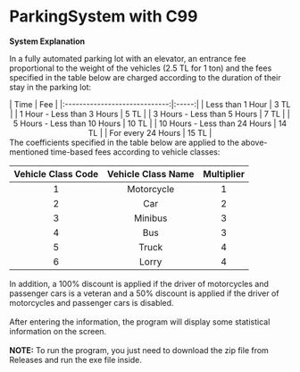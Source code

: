 # ParkingSystem with C99

**System Explanation**

In a fully automated parking lot with an elevator, an entrance fee proportional to the weight of the vehicles (2.5 TL for 1 ton) and the fees specified in the table below are charged according to the duration of their stay in the parking lot:
<div align="center">
|              Time             |  Fee  |
|:-----------------------------:|:-----:|
|        Less than 1 Hour       |  3 TL |
|   1 Hour - Less than 3 Hours  |  5 TL |
|  3 Hours - Less than 5 Hours  |  7 TL |
|  5 Hours - Less than 10 Hours | 10 TL |
| 10 Hours - Less than 24 Hours | 14 TL |
|       For every 24 Hours      | 15 TL |
</div>
The coefficients specified in the table below are applied to the above-mentioned time-based fees according to vehicle classes:

| Vehicle Class Code | Vehicle Class Name | Multiplier |
|:------------------:|:------------------:|:----------:|
|          1         |     Motorcycle     |      1     |
|          2         |         Car        |      2     |
|          3         |       Minibus      |      3     |
|          4         |         Bus        |      3     |
|          5         |        Truck       |      4     |
|          6         |        Lorry       |      4     |

In addition, a 100% discount is applied if the driver of motorcycles and passenger cars is a veteran and a 50% discount is applied if the driver of motorcycles and passenger cars is disabled.
<br>
<br>
After entering the information, the program will display some statistical information on the screen. 
<br>
<br>
**NOTE:** To run the program, you just need to download the zip file from Releases and run the exe file inside.
